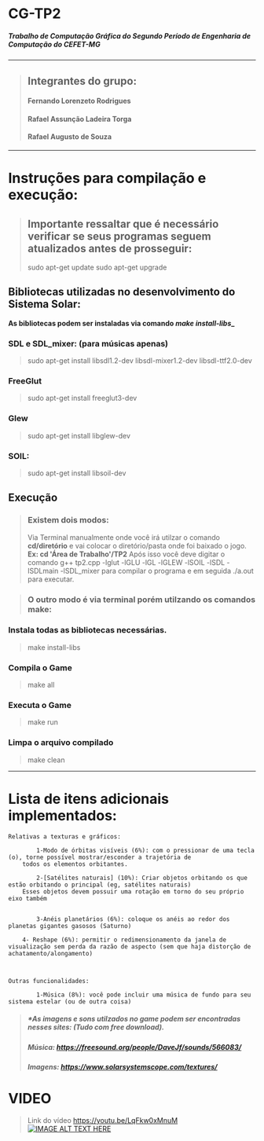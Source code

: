# **CG-TP2**

##### **Trabalho de Computação Gráfica do Segundo Período de Engenharia de Computação do CEFET-MG**
---
>## Integrantes do grupo:
>####	Fernando Lorenzeto Rodrigues
>####	Rafael Assunção Ladeira Torga
>####	Rafael Augusto de Souza
---
# Instruções para compilação e execução:

>## Importante ressaltar que é necessário verificar se seus programas seguem atualizados antes de prosseguir:
>	sudo apt-get update
>	sudo apt-get upgrade

## Bibliotecas utilizadas no desenvolvimento do Sistema Solar:

**As bibliotecas podem ser instaladas via comando _make install-libs__**

### SDL e SDL_mixer: (para músicas apenas)
>	sudo apt-get install libsdl1.2-dev libsdl-mixer1.2-dev libsdl-ttf2.0-dev 
### FreeGlut
>	sudo apt-get install freeglut3-dev
### Glew
>	sudo apt-get install libglew-dev
### SOIL: 
>	sudo apt-get install libsoil-dev

## Execução
>### Existem dois modos:
> Via Terminal manualmente onde você irá utilzar o comando **cd/diretório** e vai colocar o diretório/pasta onde foi baixado o jogo. **Ex: cd 'Área de Trabalho'/TP2**
> Após isso você deve digitar o comando g++ tp2.cpp -lglut -lGLU -lGL -lGLEW -lSOIL -lSDL -lSDLmain -lSDL_mixer para compilar o programa
e em seguida ./a.out para executar.

>### O outro modo é via terminal porém utilzando os comandos make:
### Instala todas as bibliotecas necessárias.
>	make install-libs 
### Compila o Game
>	make all
### Executa o Game
>	make run
### Limpa o arquivo compilado
>	make clean
---
# Lista de itens adicionais implementados:

	Relativas a texturas e gráficos:

        	1-Modo de órbitas visíveis (6%): com o pressionar de uma tecla (o), torne possível mostrar/esconder a trajetória de 
		todos os elementos orbitantes.

        	2-[Satélites naturais] (10%): Criar objetos orbitando os que estão orbitando o principal (eg, satélites naturais) 
		Esses objetos devem possuir uma rotação em torno do seu próprio eixo também


        	3-Anéis planetários (6%): coloque os anéis ao redor dos planetas gigantes gasosos (Saturno)
		
		4- Reshape (6%): permitir o redimensionamento da janela de visualização sem perda da razão de aspecto (sem que haja distorção de achatamento/alongamento)



	Outras funcionalidades:

         	1-Música (8%): você pode incluir uma música de fundo para seu sistema estelar (ou de outra coisa)

			
>#####	*As imagens e sons utilzados no game podem ser encontradas nesses sites: (Tudo com free download).
>#####	Música: https://freesound.org/people/DaveJf/sounds/566083/
>#####	Imagens: https://www.solarsystemscope.com/textures/

# **VIDEO**
>Link do vídeo https://youtu.be/LqFkw0xMnuM
[![IMAGE ALT TEXT HERE](http://img.youtube.com/vi/LqFkw0xMnuM/0.jpg)](https://youtu.be/LqFkw0xMnuM)

